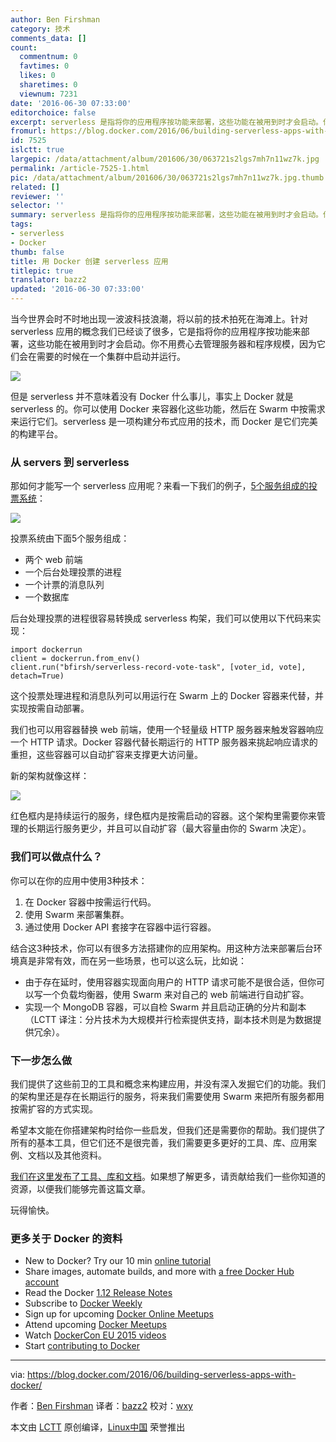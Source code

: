 ```yaml
---
author: Ben Firshman
category: 技术
comments_data: []
count:
  commentnum: 0
  favtimes: 0
  likes: 0
  sharetimes: 0
  viewnum: 7231
date: '2016-06-30 07:33:00'
editorchoice: false
excerpt: serverless 是指将你的应用程序按功能来部署，这些功能在被用到时才会启动。你不用费心去管理服务器和程序规模，因为它们会在需要的时候在一个集群中启动并运行。
fromurl: https://blog.docker.com/2016/06/building-serverless-apps-with-docker/
id: 7525
islctt: true
largepic: /data/attachment/album/201606/30/063721s2lgs7mh7n11wz7k.jpg
permalink: /article-7525-1.html
pic: /data/attachment/album/201606/30/063721s2lgs7mh7n11wz7k.jpg.thumb.jpg
related: []
reviewer: ''
selector: ''
summary: serverless 是指将你的应用程序按功能来部署，这些功能在被用到时才会启动。你不用费心去管理服务器和程序规模，因为它们会在需要的时候在一个集群中启动并运行。
tags:
- serverless
- Docker
thumb: false
title: 用 Docker 创建 serverless 应用
titlepic: true
translator: bazz2
updated: '2016-06-30 07:33:00'
---
```


当今世界会时不时地出现一波波科技浪潮，将以前的技术拍死在海滩上。针对 serverless 应用的概念我们已经谈了很多，它是指将你的应用程序按功能来部署，这些功能在被用到时才会启动。你不用费心去管理服务器和程序规模，因为它们会在需要的时候在一个集群中启动并运行。


![](/data/attachment/album/201606/30/063721s2lgs7mh7n11wz7k.jpg)


但是 serverless 并不意味着没有 Docker 什么事儿，事实上 Docker 就是 serverless 的。你可以使用 Docker 来容器化这些功能，然后在 Swarm 中按需求来运行它们。serverless 是一项构建分布式应用的技术，而 Docker 是它们完美的构建平台。


### 从 servers 到 serverless


那如何才能写一个 serverless 应用呢？来看一下我们的例子，[5个服务组成的投票系统](https://github.com/docker/example-voting-app)：


![](/data/attachment/album/201606/30/063741zzzq6pb6lxgq9p1t.png)


投票系统由下面5个服务组成：


* 两个 web 前端
* 一个后台处理投票的进程
* 一个计票的消息队列
* 一个数据库


后台处理投票的进程很容易转换成 serverless 构架，我们可以使用以下代码来实现：



```
import dockerrun
client = dockerrun.from_env()
client.run("bfirsh/serverless-record-vote-task", [voter_id, vote], detach=True)

```

这个投票处理进程和消息队列可以用运行在 Swarm 上的 Docker 容器来代替，并实现按需自动部署。


我们也可以用容器替换 web 前端，使用一个轻量级 HTTP 服务器来触发容器响应一个 HTTP 请求。Docker 容器代替长期运行的 HTTP 服务器来挑起响应请求的重担，这些容器可以自动扩容来支撑更大访问量。


新的架构就像这样：


![](/data/attachment/album/201606/30/063741jqgtojt5jzqkoqli.png)


红色框内是持续运行的服务，绿色框内是按需启动的容器。这个架构里需要你来管理的长期运行服务更少，并且可以自动扩容（最大容量由你的 Swarm 决定）。


### 我们可以做点什么？


你可以在你的应用中使用3种技术：


1. 在 Docker 容器中按需运行代码。
2. 使用 Swarm 来部署集群。
3. 通过使用 Docker API 套接字在容器中运行容器。


结合这3种技术，你可以有很多方法搭建你的应用架构。用这种方法来部署后台环境真是非常有效，而在另一些场景，也可以这么玩，比如说：


* 由于存在延时，使用容器实现面向用户的 HTTP 请求可能不是很合适，但你可以写一个负载均衡器，使用 Swarm 来对自己的 web 前端进行自动扩容。
* 实现一个 MongoDB 容器，可以自检 Swarm 并且启动正确的分片和副本（LCTT 译注：分片技术为大规模并行检索提供支持，副本技术则是为数据提供冗余）。


### 下一步怎么做


我们提供了这些前卫的工具和概念来构建应用，并没有深入发掘它们的功能。我们的架构里还是存在长期运行的服务，将来我们需要使用 Swarm 来把所有服务都用按需扩容的方式实现。


希望本文能在你搭建架构时给你一些启发，但我们还是需要你的帮助。我们提供了所有的基本工具，但它们还不是很完善，我们需要更多更好的工具、库、应用案例、文档以及其他资料。


[我们在这里发布了工具、库和文档](https://github.com/bfirsh/serverless-docker)。如果想了解更多，请贡献给我们一些你知道的资源，以便我们能够完善这篇文章。


玩得愉快。


### 更多关于 Docker 的资料


* New to Docker? Try our 10 min [online tutorial](https://docs.docker.com/engine/understanding-docker/)
* Share images, automate builds, and more with [a free Docker Hub account](https://hub.docker.com/)
* Read the Docker [1.12 Release Notes](https://docs.docker.com/release-notes/)
* Subscribe to [Docker Weekly](https://www.docker.com/subscribe_newsletter/)
* Sign up for upcoming [Docker Online Meetups](http://www.meetup.com/Docker-Online-Meetup/)
* Attend upcoming [Docker Meetups](https://www.docker.com/community/meetup-groups)
* Watch [DockerCon EU 2015 videos](https://www.youtube.com/playlist?list=PLkA60AVN3hh87OoVra6MHf2L4UR9xwJkv)
* Start [contributing to Docker](https://docs.docker.com/contributing/contributing/)




---


via: <https://blog.docker.com/2016/06/building-serverless-apps-with-docker/>


作者：[Ben Firshman](https://blog.docker.com/author/bfirshman/) 译者：[bazz2](https://github.com/bazz2) 校对：[wxy](https://github.com/wxy)


本文由 [LCTT](https://github.com/LCTT/TranslateProject) 原创编译，[Linux中国](https://linux.cn/) 荣誉推出